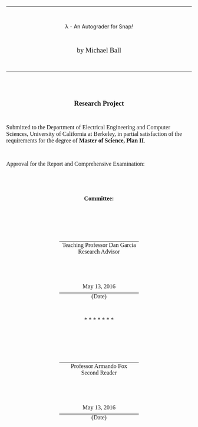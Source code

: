 # &nbsp;


<style>
 /* Style Definitions */
p.MsoNormal, li.MsoNormal, div.MsoNormal {
	
    margin:0in;
    margin-bottom:.0001pt;
    font-size:12.0pt;
    mso-bidi-font-size:10.0pt;
    font-family:Times;
    mso-fareast-font-family:"Times New Roman";
    mso-bidi-font-family:"Times New Roman";
}
p.MsoHeader, li.MsoHeader, div.MsoHeader
    {mso-style-noshow:yes;
    mso-style-unhide:no;
    margin:0in;
    margin-bottom:.0001pt;
    mso-pagination:widow-orphan;
    tab-stops:center 3.0in right 6.0in;
    font-size:12.0pt;
    mso-bidi-font-size:10.0pt;
    font-family:Times;
    mso-fareast-font-family:"Times New Roman";
    mso-bidi-font-family:"Times New Roman";
        }
p.MsoFooter, li.MsoFooter, div.MsoFooter
    {mso-style-noshow:yes;
    mso-style-unhide:no;
    margin:0in;
    margin-bottom:.0001pt;
    mso-pagination:widow-orphan;
    tab-stops:center 3.0in right 6.0in;
    font-size:12.0pt;
    mso-bidi-font-size:10.0pt;
    font-family:Times;
    mso-fareast-font-family:"Times New Roman";
    mso-bidi-font-family:"Times New Roman";
        }
p.MsoTitle, li.MsoTitle, div.MsoTitle
    {
    margin:0in;
    margin-bottom:.0001pt;
    text-align:center;
    font-size:14.0pt;
    mso-bidi-font-size:10.0pt;
    font-family:Times;
    mso-fareast-font-family:"Times New Roman";
    mso-bidi-font-family:"Times New Roman";
    font-weight:bold;
    mso-bidi-font-weight:normal;}
p.Author, li.Author, div.Author
    {mso-style-name:Author;
    mso-style-unhide:no;
    margin:0in;
    margin-bottom:.0001pt;
    text-align:center;
    mso-pagination:widow-orphan;
    font-size:14.0pt;
    mso-bidi-font-size:10.0pt;
    font-family:Times;
    mso-fareast-font-family:"Times New Roman";
    mso-bidi-font-family:"Times New Roman";
    }
.MsoChpDefault
    {mso-style-type:export-only;
    mso-default-props:yes;
    font-size:10.0pt;
    mso-ansi-font-size:10.0pt;
    mso-bidi-font-size:10.0pt;
    font-family:"New York","serif";
    mso-ascii-font-family:"New York";
    mso-hansi-font-family:"New York";
        }
</style>


<div class=WordSection1>

<div style='mso-element:para-border-div;border:none;border-top:solid windowtext 1.0pt;
mso-border-top-alt:solid windowtext .75pt;padding:0in 0in 0in 0in'>
</div>

<p class="">&nbsp;</p> 
<p class="normal" style="text-align: center; margin: 0">λ - An Autograder for Snap<i>!</i></p>

<p class=Author><b style='mso-bidi-font-weight:normal'><p>&nbsp;</p></b></p>

<p class=Author>by Michael Ball</p>

<div style='mso-element:para-border-div;border:none;border-bottom:solid windowtext 1.0pt;
mso-border-bottom-alt:solid windowtext .75pt;padding:0in 0in 0in 0in'>

<p class=MsoTitle style='border:none;mso-border-bottom-alt:solid windowtext .75pt;
padding:0in;mso-padding-alt:0in 0in 0in 0in'><p>&nbsp;</p></p>

</div>

<p class=MsoTitle><p>&nbsp;</p></p>

<p class=MsoTitle><p>&nbsp;</p></p>

<p class=MsoTitle>Research Project</p>

<p class=MsoTitle><p>&nbsp;</p></p>

<p class=MsoNormal>Submitted to the Department of Electrical Engineering and
Computer Sciences, University of California at Berkeley, in partial
satisfaction of the requirements for the degree of <b style='mso-bidi-font-weight:
normal'>Master of Science, Plan II</b>.</p>

<p class=MsoNormal><p>&nbsp;</p></p>

<p class=MsoNormal>Approval for the Report and Comprehensive Examination:</p>

<p class=MsoNormal><p>&nbsp;</p></p>

<p class=MsoNormal><p>&nbsp;</p></p>

<p class=MsoNormal align=center style='margin-top:0in;margin-right:1.5in;
margin-bottom:0in;margin-left:1.5in;margin-bottom:.0001pt;text-align:center'><b
style='mso-bidi-font-weight:normal'>Committee:<p></p></b></p>

<p class=MsoNormal align=center style='margin-top:0in;margin-right:1.5in;
margin-bottom:0in;margin-left:1.5in;margin-bottom:.0001pt;text-align:center'><p>&nbsp;</p></p>

<p class=MsoNormal align=center style='margin-top:0in;margin-right:1.5in;
margin-bottom:0in;margin-left:1.5in;margin-bottom:.0001pt;text-align:center'><p>&nbsp;</p></p>

<div style='mso-element:para-border-div;border:none;border-bottom:solid windowtext 1.0pt;
mso-border-bottom-alt:solid windowtext .75pt;padding:0in 0in 0in 0in;
margin-left:1.5in;margin-right:1.5in'>

<p class=MsoNormal align=center style='margin-bottom:6.0pt;text-align:center;
border:none;mso-border-bottom-alt:solid windowtext .75pt;padding:0in;
mso-padding-alt:0in 0in 0in 0in'><p>&nbsp;</p></p>

</div>

<p class=MsoNormal align=center style='margin-top:0in;margin-right:1.5in;
margin-bottom:0in;margin-left:1.5in;margin-bottom:.0001pt;text-align:center'> Teaching Professor Dan Garcia</p>

<p class=MsoNormal align=center style='margin-top:0in;margin-right:1.5in;
margin-bottom:0in;margin-left:1.5in;margin-bottom:.0001pt;text-align:center'>Research Advisor</p>

<p class=MsoNormal align=center style='margin-top:0in;margin-right:1.5in;
margin-bottom:0in;margin-left:1.5in;margin-bottom:.0001pt;text-align:center'><p>&nbsp;</p></p>

<div style='border:none;border-bottom:solid windowtext 1.0pt;  windowtext .75pt;padding:0in 0in 0in 0in;
margin-left:1.5in;margin-right:1.5in'>

<p>&nbsp;</p> <!-- Hacky big letter fix. -->
<p class=MsoNormal align=center style='margin-bottom:6.0pt;text-align:center;
border:none;mso-border-bottom-alt:solid windowtext .75pt;padding:0in;
mso-padding-alt:0in 0in 0in 0in'>
	May 13, 2016
</p>

</div>


<p class=MsoNormal align=center style='margin-top:0in;margin-right:1.5in;
margin-bottom:0in;margin-left:1.5in;margin-bottom:.0001pt;text-align:center'>(Date)</p>

<p class=MsoNormal align=center style='margin-top:0in;margin-right:1.5in;
margin-bottom:0in;margin-left:1.5in;margin-bottom:.0001pt;text-align:center'><p>&nbsp;</p></p>


<p class=MsoNormal align=center style='text-align:center'>* * * * * * *</p>

<p class=MsoNormal align=center style='margin-top:0in;margin-right:1.5in;
margin-bottom:0in;margin-left:1.5in;margin-bottom:.0001pt;text-align:center'><p>&nbsp;</p></p>

<p class=MsoNormal align=center style='margin-top:0in;margin-right:1.5in;
margin-bottom:0in;margin-left:1.5in;margin-bottom:.0001pt;text-align:center'><p>&nbsp;</p></p>

<div style='mso-element:para-border-div;border:none;border-bottom:solid windowtext 1.0pt;
mso-border-bottom-alt:solid windowtext .75pt;padding:0in 0in 0in 0in;
margin-left:1.5in;margin-right:1.5in'>

<p class=MsoNormal align=center style='margin-bottom:6.0pt;text-align:center;
border:none;mso-border-bottom-alt:solid windowtext .75pt;padding:0in;
mso-padding-alt:0in 0in 0in 0in'><p>&nbsp;</p></p>

</div>

<p class=MsoNormal align=center style='margin-top:0in;margin-right:1.5in;
margin-bottom:0in;margin-left:1.5in;margin-bottom:.0001pt;text-align:center'>Professor Armando Fox</p>

<p class=MsoNormal align=center style='margin-top:0in;margin-right:1.5in;
margin-bottom:0in;margin-left:1.5in;margin-bottom:.0001pt;text-align:center'>Second Reader</p>

<p class=MsoNormal align=center style='margin-top:0in;margin-right:1.5in;
margin-bottom:0in;margin-left:1.5in;margin-bottom:.0001pt;text-align:center'><p>&nbsp;</p></p>

<div style='mso-element:para-border-div;border:none;border-bottom:solid windowtext 1.0pt;
mso-border-bottom-alt:solid windowtext .75pt;padding:0in 0in 0in 0in;
margin-left:1.5in;margin-right:1.5in'>

<p>&nbsp;</p> <!-- Hacky big letter fix. -->
<p class="MsoNormal" align=center style='margin-bottom:6.0pt;text-align:center;
border:none;mso-border-bottom-alt:solid windowtext .75pt;padding:0in;
mso-padding-alt:0in 0in 0in 0in'>May 13, 2016</p>

</div>

<p class=MsoNormal align=center style='margin-top:0in;margin-right:1.5in;
margin-bottom:0in;margin-left:1.5in;margin-bottom:.0001pt;text-align:center'>(Date)</p>

